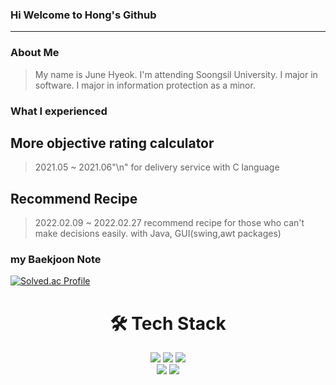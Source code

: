 ### Hi Welcome to Hong's Github

<!--
**hongjunehuke/hongjunehuke** is a ✨ _special_ ✨ repository because its `README.md` (this file) appears on your GitHub profile.

Here are some ideas to get you started:

- 🔭 I’m currently working on ...
- 🌱 I’m currently learning ...
- 👯 I’m looking to collaborate on ...
- 🤔 I’m looking for help with ...
- 💬 Ask me about ...
- 📫 How to reach me: ...
- 😄 Pronouns: ...
- ⚡ Fun fact: ...
-->
---
### About Me
> My name is June Hyeok.
> I'm attending Soongsil University.
> I major in software.
> I major in information protection as a minor.

### What I experienced
  More objective rating calculator
 ------------------------------------
 > 2021.05 ~ 2021.06"\n"
 > for delivery service 
 > with C language
 
  Recommend Recipe 
 --------------------
 > 2022.02.09 ~ 2022.02.27
 > recommend recipe for those who can't make decisions easily.
 > with Java, GUI(swing,awt packages)
### my Baekjoon Note
[![Solved.ac Profile](http://mazassumnida.wtf/api/generate_badge?boj=lms7802)](https://solved.ac/lsm7802)

<div align=center><h1>🛠 Tech Stack </h1></div>
<div align=center> 
  <img src="https://img.shields.io/badge/java-007396?style=for-the-badge&logo=java&logoColor=white"> 
  <img src="https://img.shields.io/badge/c++-00599C?style=for-the-badge&logo=c%2B%2B&logoColor=white">
  <img src="https://img.shields.io/badge/python-3776AB?style=for-the-badge&logo=python&logoColor=white"> 
  <br>
  <img src="https://img.shields.io/badge/github-181717?style=for-the-badge&logo=github&logoColor=white">
  <img src="https://img.shields.io/badge/git-F05032?style=for-the-badge&logo=git&logoColor=white">
  <br>
</div>
